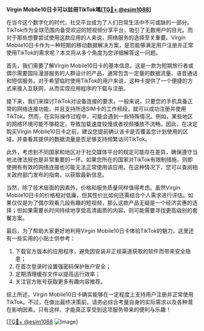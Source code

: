 **Virgin Mobile10日卡可以註冊TikTok嗎[[TG💪+ @esim1088](https://t.me/s/esim1088)]**

在当今这个数字化的时代，社交平台成为了人们日常生活中不可或缺的一部分。TikTok作为全球范围内备受欢迎的短视频分享平台，吸引了无数用户的目光。而对于那些想要尝试使用这款应用的人来说，网络服务的选择至关重要。Virgin Mobile10日卡作为一种短期的移动数据解决方案，是否能够满足用户注册并正常使用TikTok的需求呢？本文将从多个角度为您详细解答这一问题。

首先，我们需要了解Virgin Mobile10日卡的基本信息。这是一款为短期旅行者或偶尔需要国际漫游服务的人群设计的产品，通常包含一定量的数据流量、语音通话和短信服务。对于希望临时使用TikTok的用户来说，这种卡提供了一个便捷的方式来接入互联网，从而实现应用程序的下载与注册。

接下来，我们来探讨TikTok对设备连接的要求。一般来说，只要您的手机具备正常的网络连接功能，并且支持所选SIM卡的工作频段，就可以成功注册并使用TikTok。然而，在实际操作过程中，可能会遇到一些特殊情况。例如，某些地区的网络环境可能不够稳定，导致加载速度较慢或者视频播放不流畅。因此，在决定购买Virgin Mobile10日卡之前，建议您提前确认该卡是否覆盖您计划使用的区域，并查看其提供的数据流量是否足够支持频繁访问TikTok。

此外，考虑到不同国家和地区对于社交媒体平台的规定可能存在差异，确保遵守当地法律法规也是非常重要的一环。如果您所在的国家对TikTok有限制措施，则即使拥有有效的网络连接也可能无法正常使用该应用。在这种情况下，您可以查阅相关政府部门发布的指南，以获取最新信息。

当然，除了技术层面的因素外，价格和服务质量同样值得考虑。虽然Virgin Mobile10日卡的价格相对低廉，但其性价比如何还需结合个人需求进行评估。如果仅仅是为了偶尔观看几段有趣的短视频，那么这款产品无疑是一个经济实惠的选择；但如果需要长时间持续地享受高清画质的内容，则可能需要寻找更高级别的套餐方案。

最后，为了帮助大家更好地利用Virgin Mobile10日卡体验TikTok的魅力，这里还有一些实用的小贴士供参考：
1. 下载官方版本的应用程序，避免因安装非正规渠道获取的软件而带来安全隐患；
2. 在首次登录时设置强密码保护账户安全；
3. 定期清理缓存文件以提高运行效率；
4. 关注官方账号获取更多有趣内容推荐。

综上所述，Virgin Mobile10日卡确实能够在一定程度上支持用户注册并正常使用TikTok。不过，在做出最终决策前，请务必综合考量自身的实际需求以及各种潜在影响因素。只有这样，才能真正享受到这项服务带来的便利与乐趣！

[[TG💪+ @esim1088](https://t.me/s/esim1088) ![Image](https://i.postimg.cc/4NQfJmqS/Snipaste-2025-05-13-00-14-12.png)]